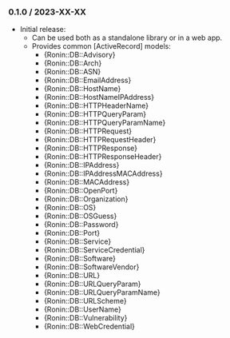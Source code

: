 ### 0.1.0 / 2023-XX-XX

* Initial release:
  * Can be used both as a standalone library or in a web app.
  * Provides common [ActiveRecord] models:
    * {Ronin::DB::Advisory}
    * {Ronin::DB::Arch}
    * {Ronin::DB::ASN}
    * {Ronin::DB::EmailAddress}
    * {Ronin::DB::HostName}
    * {Ronin::DB::HostNameIPAddress}
    * {Ronin::DB::HTTPHeaderName}
    * {Ronin::DB::HTTPQueryParam}
    * {Ronin::DB::HTTPQueryParamName}
    * {Ronin::DB::HTTPRequest}
    * {Ronin::DB::HTTPRequestHeader}
    * {Ronin::DB::HTTPResponse}
    * {Ronin::DB::HTTPResponseHeader}
    * {Ronin::DB::IPAddress}
    * {Ronin::DB::IPAddressMACAddress}
    * {Ronin::DB::MACAddress}
    * {Ronin::DB::OpenPort}
    * {Ronin::DB::Organization}
    * {Ronin::DB::OS}
    * {Ronin::DB::OSGuess}
    * {Ronin::DB::Password}
    * {Ronin::DB::Port}
    * {Ronin::DB::Service}
    * {Ronin::DB::ServiceCredential}
    * {Ronin::DB::Software}
    * {Ronin::DB::SoftwareVendor}
    * {Ronin::DB::URL}
    * {Ronin::DB::URLQueryParam}
    * {Ronin::DB::URLQueryParamName}
    * {Ronin::DB::URLScheme}
    * {Ronin::DB::UserName}
    * {Ronin::DB::Vulnerability}
    * {Ronin::DB::WebCredential}

